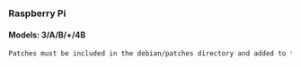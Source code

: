 ### Raspberry Pi
#### Models: 3/A/B/+/4B

```sh
Patches must be included in the debian/patches directory and added to the series file.
```